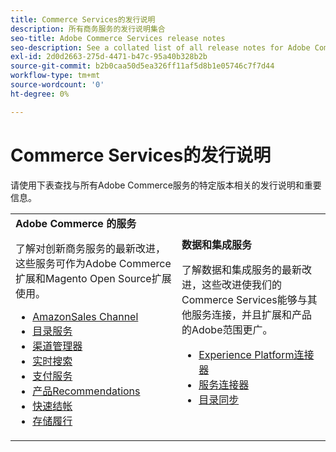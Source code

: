```yaml
---
title: Commerce Services的发行说明
description: 所有商务服务的发行说明集合
seo-title: Adobe Commerce Services release notes
seo-description: See a collated list of all release notes for Adobe Commerce Services and related data and integration services.
exl-id: 2d0d2663-275d-4471-b47c-95a40b328b2b
source-git-commit: b2b0caa50d5ea326ff11af5d8b1e05746c7f7d44
workflow-type: tm+mt
source-wordcount: '0'
ht-degree: 0%

---
```


# Commerce Services的发行说明

请使用下表查找与所有Adobe Commerce服务的特定版本相关的发行说明和重要信息。

<table>
  <tbody>
    <tr>
      <td><strong>Adobe Commerce 的服务</strong>
        <p>了解对创新商务服务的最新改进，这些服务可作为Adobe Commerce扩展和Magento Open Source扩展使用。</p>
          <ul>
            <li><a href="https://experienceleague.adobe.com/docs/commerce-channels/amazon/release-notes.html">AmazonSales Channel</a></li>
            <li><a href="https://experienceleague.adobe.com/docs/commerce-merchant-services/catalog-service/release-notes.html">目录服务</a></li>
            <li><a href="https://experienceleague.adobe.com/docs/commerce-channels/channel-manager/release-notes.html">渠道管理器</a></li>
            <li><a href="https://experienceleague.adobe.com/docs/commerce-merchant-services/live-search/release-notes.html">实时搜索</a></li>
            <li><a href="https://experienceleague.adobe.com/docs/commerce-merchant-services/payment-services/release-notes.html">支付服务</a></li>
            <li><a href="https://experienceleague.adobe.com/docs/commerce-merchant-services/product-recommendations/release-notes.html">产品Recommendations</a></li>
            <li><a href="https://experienceleague.adobe.com/docs/commerce-merchant-services/quick-checkout/release-notes.html?lang=en">快速结帐</a></li>
            <li><a href="https://experienceleague.adobe.com/docs/commerce-merchant-services/store-fulfillment/release-notes.html?lang=en">存储履行</a></li>
          </ul>
        </td>
      <td><strong>数据和集成服务</strong>
        <p>了解数据和集成服务的最新改进，这些改进使我们的Commerce Services能够与其他服务连接，并且扩展和产品的Adobe范围更广。</p>
          <ul>
            <li><a href="https://experienceleague.adobe.com/docs/commerce-merchant-services/experience-platform-connector/release-notes.html?lang=en">Experience Platform连接器</a></li>
            <li><a href="https://experienceleague.adobe.com/docs/commerce-merchant-services/user-guides/saas.html">服务连接器</a></li>
            <li><a href="https://experienceleague.adobe.com/docs/commerce-merchant-services/user-guides/data-services/catalog-sync.html">目录同步</a></li>
          </ul>
      </td>
    </tr>
  </tbody>
</table>
